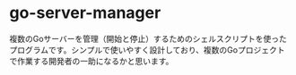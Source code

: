 # go-server-manager
複数のGoサーバーを管理（開始と停止）するためのシェルスクリプトを使ったプログラムです。シンプルで使いやすく設計しており、複数のGoプロジェクトで作業する開発者の一助になるかと思います。
